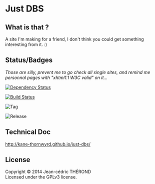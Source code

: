 Just DBS
========

## What is that ?
A site I'm making for a friend, I don't think you could get something interesting
from it. :)

## Status/Badges
*Those are silly, prevent me to go check all single sites, and remind me personnal pages with "xhtml1.1 W3C valid" on it…*

[![Dependency Status](https://gemnasium.com/kane-thornwyrd/just-dbs.png)](https://gemnasium.com/kane-thornwyrd/just-dbs)

[![Build Status](https://secure.travis-ci.org/kane-thornwyrd/just-dbs.png?branch=master)](http://travis-ci.org/kane-thornwyrd/just-dbs)

![Tag](http://img.shields.io/github/release/kane-thornwyrd/just-dbs.svg)

![Release](http://img.shields.io/github/tag/kane-thornwyrd/just-dbs.svg)

## Technical Doc
http://kane-thornwyrd.github.io/just-dbs/

## License
Copyright © 2014 Jean-cédric THÉROND  
Licensed under the GPLv3 license.
